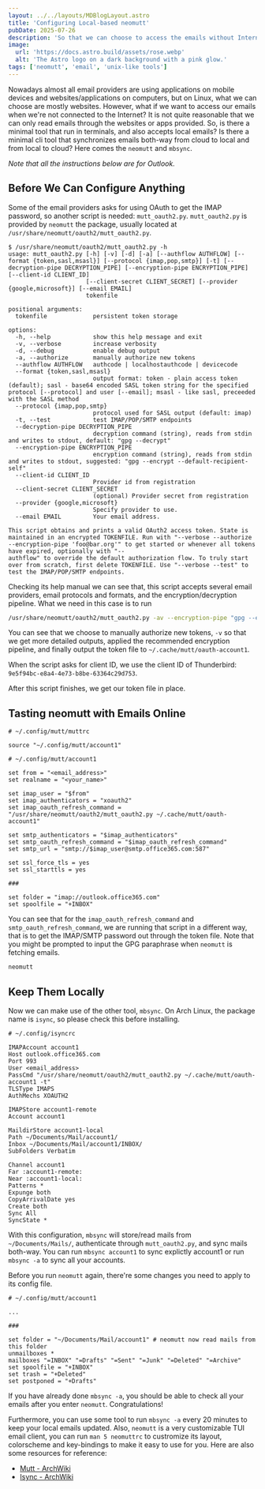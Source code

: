 ```yaml
---
layout: ../../layouts/MDBlogLayout.astro
title: 'Configuring Local-based neomutt'
pubDate: 2025-07-26
description: 'So that we can choose to access the emails without Internet connection.'
image:
  url: 'https://docs.astro.build/assets/rose.webp'
  alt: 'The Astro logo on a dark background with a pink glow.'
tags: ['neomutt', 'email', 'unix-like tools']
---
```


Nowadays almost all email providers are using applications on mobile devices and
websites/applications on computers, but on Linux, what we can choose are mostly
websites. However, what if we want to access our emails when we're not connected
to the Internet? It is not quite reasonable that we can only read emails through
the websites or apps provided. So, is there a minimal tool that run in
terminals, and also accepts local emails? Is there a minimal cli tool that
synchronizes emails both-way from cloud to local and from local to cloud? Here
comes the `neomutt` and `mbsync`.

_Note that all the instructions below are for Outlook._

## Before We Can Configure Anything

Some of the email providers asks for using OAuth to get the IMAP password, so
another script is needed: `mutt_oauth2.py`. `mutt_oauth2.py` is provided by
`neomutt` the package, usually located at
`/usr/share/neomutt/oauth2/mutt_oauth2.py`.

```
$ /usr/share/neomutt/oauth2/mutt_oauth2.py -h
usage: mutt_oauth2.py [-h] [-v] [-d] [-a] [--authflow AUTHFLOW] [--format {token,sasl,msasl}] [--protocol {imap,pop,smtp}] [-t] [--decryption-pipe DECRYPTION_PIPE] [--encryption-pipe ENCRYPTION_PIPE] [--client-id CLIENT_ID]
                      [--client-secret CLIENT_SECRET] [--provider {google,microsoft}] [--email EMAIL]
                      tokenfile

positional arguments:
  tokenfile             persistent token storage

options:
  -h, --help            show this help message and exit
  -v, --verbose         increase verbosity
  -d, --debug           enable debug output
  -a, --authorize       manually authorize new tokens
  --authflow AUTHFLOW   authcode | localhostauthcode | devicecode
  --format {token,sasl,msasl}
                        output format: token - plain access token (default); sasl - base64 encoded SASL token string for the specified protocol [--protocol] and user [--email]; msasl - like sasl, preceeded with the SASL method
  --protocol {imap,pop,smtp}
                        protocol used for SASL output (default: imap)
  -t, --test            test IMAP/POP/SMTP endpoints
  --decryption-pipe DECRYPTION_PIPE
                        decryption command (string), reads from stdin and writes to stdout, default: "gpg --decrypt"
  --encryption-pipe ENCRYPTION_PIPE
                        encryption command (string), reads from stdin and writes to stdout, suggested: "gpg --encrypt --default-recipient-self"
  --client-id CLIENT_ID
                        Provider id from registration
  --client-secret CLIENT_SECRET
                        (optional) Provider secret from registration
  --provider {google,microsoft}
                        Specify provider to use.
  --email EMAIL         Your email address.

This script obtains and prints a valid OAuth2 access token. State is maintained in an encrypted TOKENFILE. Run with "--verbose --authorize --encryption-pipe 'foo@bar.org'" to get started or whenever all tokens have expired, optionally with "--
authflow" to override the default authorization flow. To truly start over from scratch, first delete TOKENFILE. Use "--verbose --test" to test the IMAP/POP/SMTP endpoints.
```

Checking its help manual we can see that, this script accepts several email
providers, email protocols and formats, and the encryption/decryption pipeline.
What we need in this case is to run

```sh
/usr/share/neomutt/oauth2/mutt_oauth2.py -av --encryption-pipe "gpg --encrypt --default-recipient-self" ~/.cache/mutt/oauth-account1
```

You can see that we choose to manually authorize new tokens, `-v` so that we
get more detailed outputs, applied the recommended encryption pipeline, and
finally output the token file to `~/.cache/mutt/oauth-account1`.

When the script asks for client ID, we use the client ID of Thunderbird:
`9e5f94bc-e8a4-4e73-b8be-63364c29d753`.

After this script finishes, we get our token file in place.

## Tasting neomutt with Emails Online

```
# ~/.config/mutt/muttrc

source "~/.config/mutt/account1"
```

```
# ~/.config/mutt/account1

set from = "<email_address>"
set realname = "<your_name>"

set imap_user = "$from"
set imap_authenticators = "xoauth2"
set imap_oauth_refresh_command = "/usr/share/neomutt/oauth2/mutt_oauth2.py ~/.cache/mutt/oauth-account1"

set smtp_authenticators = "$imap_authenticators"
set smtp_oauth_refresh_command = "$imap_oauth_refresh_command"
set smtp_url = "smtp://$imap_user@smtp.office365.com:587"

set ssl_force_tls = yes
set ssl_starttls = yes

###

set folder = "imap://outlook.office365.com"
set spoolfile = "+INBOX"
```

You can see that for the `imap_oauth_refresh_command` and
`smtp_oauth_refresh_command`, we are running that script in a different way,
that is to get the IMAP/SMTP password out through the token file. Note that you
might be prompted to input the GPG paraphrase when `neomutt` is fetching
emails.

```sh
neomutt
```

## Keep Them Locally

Now we can make use of the other tool, `mbsync`. On Arch Linux, the package
name is `isync`, so please check this before installing.

```
# ~/.config/isyncrc

IMAPAccount account1
Host outlook.office365.com
Port 993
User <email_address>
PassCmd "/usr/share/neomutt/oauth2/mutt_oauth2.py ~/.cache/mutt/oauth-account1 -t"
TLSType IMAPS
AuthMechs XOAUTH2

IMAPStore account1-remote
Account account1

MaildirStore account1-local
Path ~/Documents/Mail/account1/
Inbox ~/Documents/Mail/account1/INBOX/
SubFolders Verbatim

Channel account1
Far :account1-remote:
Near :account1-local:
Patterns *
Expunge both
CopyArrivalDate yes
Create both
Sync All
SyncState *
```

With this configuration, `mbsync` will store/read mails from
`~/Documents/Mails/`, authenticate through `mutt_oauth2.py`, and sync mails
both-way. You can run `mbsync account1` to sync explictly account1 or run
`mbsync -a` to sync all your accounts.

Before you run `neomutt` again, there're some changes
you need to apply to its config file.

```
# ~/.config/mutt/account1

...

###

set folder = "~/Documents/Mail/account1" # neomutt now read mails from this folder
unmailboxes *
mailboxes "=INBOX" "=Drafts" "=Sent" "=Junk" "=Deleted" "=Archive"
set spoolfile = "+INBOX"
set trash = "+Deleted"
set postponed = "+Drafts"
```

If you have already done `mbsync -a`, you should be able to check all your
emails after you enter `neomutt`. Congratulations!

Furthermore, you can use some tool to run `mbsync -a` every 20 minutes to keep
your local emails updated. Also, `neomutt` is a very customizable TUI email
client, you can run `man 5 neomuttrc` to custromize its layout, colorscheme and
key-bindings to make it easy to use for you. Here are also some resources for
reference:

- [Mutt - ArchWiki](https://wiki.archlinux.org/title/Mutt)
- [Isync - ArchWiki](https://wiki.archlinux.org/title/Isync)
